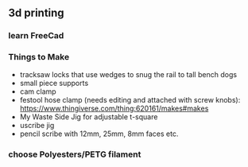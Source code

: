 ## 3d printing

### learn FreeCad

### Things to Make
- tracksaw locks that use wedges to snug the rail to tall bench dogs
- small piece supports
- cam clamp
- festool hose clamp (needs editing and attached with screw knobs):
https://www.thingiverse.com/thing:620161/makes#makes
- My Waste Side Jig for adjustable t-square
- uscribe jig
- pencil scribe with 12mm, 25mm, 8mm faces etc.


### choose Polyesters/PETG filament

